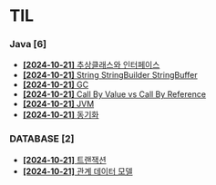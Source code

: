 # TIL
 
### Java [6]
- [**[2024-10-21]**  추상클래스와 인터페이스](https://github.com/A-lass/TIL/blob/main/Java/추상클래스와_인터페이스.md)
- [**[2024-10-21]**  String StringBuilder StringBuffer](https://github.com/A-lass/TIL/blob/main/Java/String_StringBuilder_StringBuffer.md)
- [**[2024-10-21]**  GC](https://github.com/A-lass/TIL/blob/main/Java/GC.md)
- [**[2024-10-21]**  Call By Value vs Call By Reference](https://github.com/A-lass/TIL/blob/main/Java/Call_By_Value_vs_Call_By_Reference.md)
- [**[2024-10-21]**  JVM](https://github.com/A-lass/TIL/blob/main/Java/JVM.md)
- [**[2024-10-21]**  동기화](https://github.com/A-lass/TIL/blob/main/Java/동기화.md)
### DATABASE [2]
- [**[2024-10-21]**  트랜잭션](https://github.com/A-lass/TIL/blob/main/DATABASE/트랜잭션.md)
- [**[2024-10-21]**  관계 데이터 모델](https://github.com/A-lass/TIL/blob/main/DATABASE/관계_데이터_모델.md)
